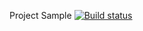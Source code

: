 Project Sample [![Build status](https://ci.appveyor.com/api/projects/status/r0bk8hl8e3v71nqx?svg=true)](https://ci.appveyor.com/project/NataKozlova/task2)